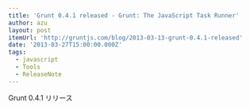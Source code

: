 ```yaml
---
title: 'Grunt 0.4.1 released - Grunt: The JavaScript Task Runner'
author: azu
layout: post
itemUrl: 'http://gruntjs.com/blog/2013-03-13-grunt-0.4.1-released'
date: '2013-03-27T15:00:00.000Z'
tags:
  - javascript
  - Tools
  - ReleaseNote
---
```

Grunt 0.4.1 リリース
